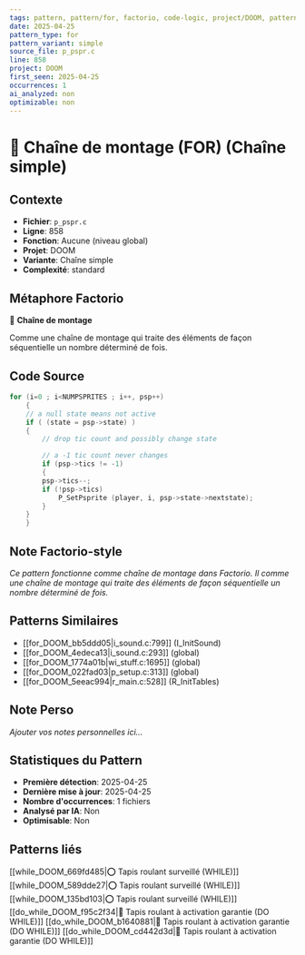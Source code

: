 ```yaml
---
tags: pattern, pattern/for, factorio, code-logic, project/DOOM, pattern/variant/simple
date: 2025-04-25
pattern_type: for
pattern_variant: simple
source_file: p_pspr.c
line: 858
project: DOOM
first_seen: 2025-04-25
occurrences: 1
ai_analyzed: non
optimizable: non
---
```


# 🔄 Chaîne de montage (FOR) (Chaîne simple)

## Contexte
- **Fichier**: `p_pspr.c`
- **Ligne**: 858
- **Fonction**: Aucune (niveau global)
- **Projet**: DOOM
- **Variante**: Chaîne simple
- **Complexité**: standard

## Métaphore Factorio
🔄 **Chaîne de montage**

Comme une chaîne de montage qui traite des éléments de façon séquentielle un nombre déterminé de fois.

## Code Source
```c
for (i=0 ; i<NUMPSPRITES ; i++, psp++)
    {
	// a null state means not active
	if ( (state = psp->state) )	
	{
	    // drop tic count and possibly change state

	    // a -1 tic count never changes
	    if (psp->tics != -1)	
	    {
		psp->tics--;
		if (!psp->tics)
		    P_SetPsprite (player, i, psp->state->nextstate);
	    }				
	}
    }
```

## Note Factorio-style
*Ce pattern fonctionne comme chaîne de montage dans Factorio. Il comme une chaîne de montage qui traite des éléments de façon séquentielle un nombre déterminé de fois.*

## Patterns Similaires
- [[for_DOOM_bb5ddd05|i_sound.c:799]] (I_InitSound)
- [[for_DOOM_4edeca13|i_sound.c:293]] (global)
- [[for_DOOM_1774a01b|wi_stuff.c:1695]] (global)
- [[for_DOOM_022fad03|p_setup.c:313]] (global)
- [[for_DOOM_5eeac994|r_main.c:528]] (R_InitTables)

## Note Perso
*Ajouter vos notes personnelles ici...*

## Statistiques du Pattern
- **Première détection**: 2025-04-25
- **Dernière mise à jour**: 2025-04-25
- **Nombre d'occurrences**: 1 fichiers
- **Analysé par IA**: Non
- **Optimisable**: Non

## Patterns liés
[[while_DOOM_669fd485|⭕ Tapis roulant surveillé (WHILE)]]
[[while_DOOM_589dde27|⭕ Tapis roulant surveillé (WHILE)]]
[[while_DOOM_135bd103|⭕ Tapis roulant surveillé (WHILE)]]
[[do_while_DOOM_f95c2f34|🔄 Tapis roulant à activation garantie (DO WHILE)]]
[[do_while_DOOM_b1640881|🔄 Tapis roulant à activation garantie (DO WHILE)]]
[[do_while_DOOM_cd442d3d|🔄 Tapis roulant à activation garantie (DO WHILE)]]
